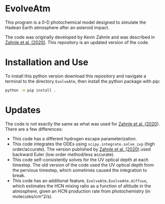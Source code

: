 # EvolveAtm
This program is a 0-D photochemical model designed to simulate the Hadean Earth atmosphere after an asteroid impact.

The code was originally developed by Kevin Zahnle and was described in [Zahnle et al. (2020)](https://iopscience.iop.org/article/10.3847/PSJ/ab7e2c). This repository is an updated version of the code.

# Installation and Use
To install this python version download this repository and navigate a terminal to the directory `EvolveAtm`, then install the python package with pip:

```bash
python -m pip install .
```

# Updates
The code is not exactly the same as what was used for [Zahnle et al. (2020)](https://iopscience.iop.org/article/10.3847/PSJ/ab7e2c). There are a few differences:
- This code has a different hydrogen escape parameterization.
- This code integrates the ODEs using `scipy.integrate.solve_ivp` (high order/accurate). The version published by [Zahnle et al. (2020)](https://iopscience.iop.org/article/10.3847/PSJ/ab7e2c) used backward Euler (low order method/less accurate).
- This code self-consistently solves for the UV optical depth at each timestep. The old version of the code used the UV optical depth from the pervious timestep, which sometimes caused the integration to break.
- This code has an additional feature, `EvolveAtm.EvolveAtm.diffuse`, which estimates the HCN mixing ratio as a function of altitude in the atmosphere, given an HCN production rate from photochemistry (in molecules/cm^2/s).

